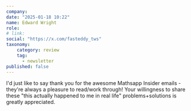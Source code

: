 ```yaml
---
company: 
date: "2025-01-18 10:22"
name: Edward Wright
role: 
# link:
social: "https://x.com/fasteddy_tws"
taxonomy:
    category: review
    tag:
      - newsletter
published: false
---
```


I'd just like to say thank you for the awesome Mathsapp Insider emails - they're always a pleasure to read/work through! Your willingness to share these "this actually happened to me in real life" problems+solutions is greatly appreciated.
